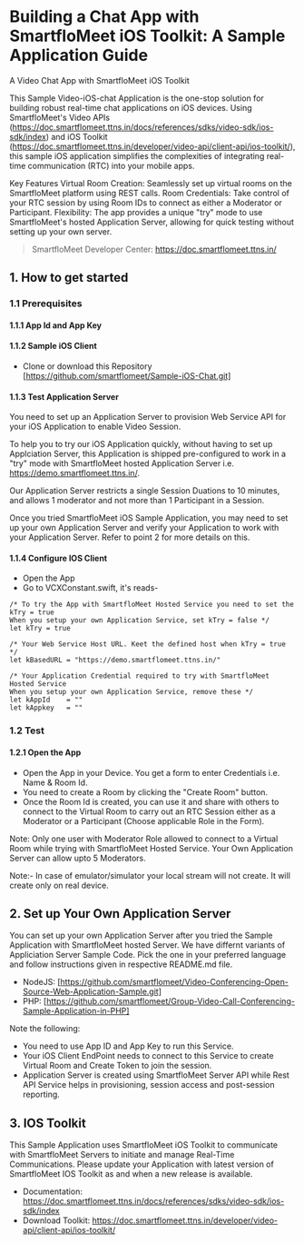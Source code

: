 # Building a Chat App with SmartfloMeet iOS Toolkit: A Sample Application Guide

A Video Chat App with SmartfloMeet iOS Toolkit

This Sample Video-iOS-chat Application is the one-stop solution for building robust real-time chat applications on iOS devices. Using SmartfloMeet's Video APIs (https://doc.smartflomeet.ttns.in/docs/references/sdks/video-sdk/ios-sdk/index) and iOS Toolkit (https://doc.smartflomeet.ttns.in/developer/video-api/client-api/ios-toolkit/), this sample iOS application simplifies the complexities of integrating real-time communication (RTC) into your mobile apps.

Key Features
Virtual Room Creation: Seamlessly set up virtual rooms on the SmartfloMeet platform using REST calls.
Room Credentials: Take control of your RTC session by using Room IDs to connect as either a Moderator or Participant.
Flexibility: The app provides a unique "try" mode to use SmartfloMeet's hosted Application Server, allowing for quick testing without setting up your own server.

> SmartfloMeet Developer Center: https://doc.smartflomeet.ttns.in/

## 1. How to get started

### 1.1 Prerequisites

#### 1.1.1 App Id and App Key 


#### 1.1.2 Sample iOS Client 

* Clone or download this Repository [https://github.com/smartflomeet/Sample-iOS-Chat.git] 


#### 1.1.3 Test Application Server

You need to set up an Application Server to provision Web Service API for your iOS Application to enable Video Session. 

To help you to try our iOS Application quickly, without having to set up Applciation Server, this Application is shipped pre-configured to work in a "try" mode with SmartfloMeet hosted Application Server i.e. https://demo.smartflomeet.ttns.in/. 

Our Application Server restricts a single Session Duations to 10 minutes, and allows 1 moderator and not more than 1 Participant in a Session.

Once you tried SmartfloMeet iOS Sample Application, you may need to set up your own  Application Server and verify your Application to work with your Application Server.  Refer to point 2 for more details on this.


#### 1.1.4 Configure IOS Client 

* Open the App
* Go to VCXConstant.swift, it's reads- 

``` 
/* To try the App with SmartfloMeet Hosted Service you need to set the kTry = true
When you setup your own Application Service, set kTry = false */
let kTry = true

/* Your Web Service Host URL. Keet the defined host when kTry = true */
let kBasedURL = "https://demo.smartflomeet.ttns.in/"
    
/* Your Application Credential required to try with SmartfloMeet Hosted Service
When you setup your own Application Service, remove these */
let kAppId    = ""
let kAppkey   = ""

```
 
### 1.2 Test

#### 1.2.1 Open the App

* Open the App in your Device. You get a form to enter Credentials i.e. Name & Room Id.
* You need to create a Room by clicking the "Create Room" button.
* Once the Room Id is created, you can use it and share with others to connect to the Virtual Room to carry out an RTC Session either as a Moderator or a Participant (Choose applicable Role in the Form).

Note: Only one user with Moderator Role allowed to connect to a Virtual Room while trying with SmartfloMeet Hosted Service. Your Own Application Server can allow upto 5 Moderators.

Note:- In case of emulator/simulator your local stream will not create. It will create only on real device.

## 2. Set up Your Own Application Server

You can set up your own Application Server after you tried the Sample Application with SmartfloMeet hosted Server. We have differnt variants of Appliciation Server Sample Code. Pick the one in your preferred language and follow instructions given in respective README.md file.

* NodeJS: [https://github.com/smartflomeet/Video-Conferencing-Open-Source-Web-Application-Sample.git]<br/>
* PHP: [https://github.com/smartflomeet/Group-Video-Call-Conferencing-Sample-Application-in-PHP]

Note the following:

* You need to use App ID and App Key to run this Service.
* Your iOS Client EndPoint needs to connect to this Service to create Virtual Room and Create Token to join the session.
* Application Server is created using SmartfloMeet Server API while Rest API Service helps in provisioning, session access and post-session reporting.  

## 3. IOS Toolkit

This Sample Application uses SmartfloMeet iOS Toolkit to communicate with SmartfloMeet Servers to initiate and manage Real-Time Communications. Please update your Application with latest version of SmartfloMeet IOS Toolkit as and when a new release is available.

* Documentation: https://doc.smartflomeet.ttns.in/docs/references/sdks/video-sdk/ios-sdk/index
* Download Toolkit: https://doc.smartflomeet.ttns.in/developer/video-api/client-api/ios-toolkit/
